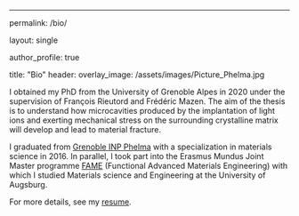 ---
permalink: /bio/

layout: single

author_profile: true

title: "Bio"
header:
  overlay_image: /assets/images/Picture_Phelma.jpg

I obtained my PhD from the University of Grenoble Alpes in 2020 under the supervision of François Rieutord and Frédéric Mazen. 
The aim of the thesis is to understand how microcavities produced by the implantation of light ions and exerting mechanical stress on the surrounding crystalline matrix will develop and lead to material fracture. 

I graduated from [Grenoble INP Phelma](https://phelma.grenoble-inp.fr/en) with a specialization in materials science in 2016. In parallel, I took part into the Erasmus Mundus Joint Master programme [FAME](https://www.fame-master.eu/) (Functional Advanced Materials Engineering) with which I studied Materials science and Engineering at the University of Augsburg.


For more details, see my [resume](https://antoinepetit2.github.io/assets/files/CV_Antoine_2024_03.pdf).

